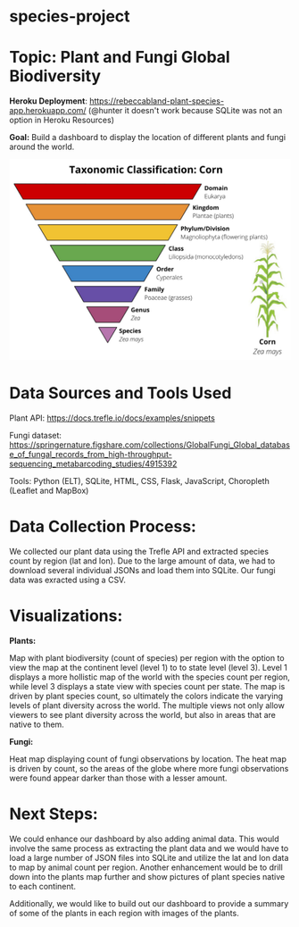 # species-project


# **Topic:** Plant and Fungi Global Biodiversity 

**Heroku Deployment**: https://rebeccabland-plant-species-app.herokuapp.com/
(@hunter it doesn't work because SQLite was not an option in Heroku Resources)

**Goal:** Build a dashboard to display the location of different plants and fungi around the world.

![](Images/plantae.png)
 
# **Data Sources and Tools Used** 

Plant API: https://docs.trefle.io/docs/examples/snippets

Fungi dataset: https://springernature.figshare.com/collections/GlobalFungi_Global_database_of_fungal_records_from_high-throughput-sequencing_metabarcoding_studies/4915392

Tools: Python (ELT), SQLite, HTML, CSS, Flask, JavaScript, Choropleth (Leaflet and MapBox)


# **Data Collection Process:** 

We collected our plant data using the Trefle API and extracted species count by region (lat and lon). Due to the large amount of data, we had to download several individual JSONs and load them into SQLite. Our fungi data was exracted using a CSV.


# **Visualizations:**

**Plants:**

Map with plant biodiversity (count of species) per region with the option to view the map at the continent level (level 1) to to state level (level 3).  Level 1 displays a more hollistic map of the world with the species count per region, while level 3 displays a state view with species count per state. The map is driven by plant species count, so ultimately the colors indicate the varying levels of plant diversity across the world. The multiple views not only allow viewers to see plant diversity across the world, but also in areas that are native to them.

**Fungi:**

Heat map displaying count of fungi observations by location. The heat map is driven by count, so the areas of the globe where more fungi observations were found appear darker than those with a lesser amount.


# **Next Steps:**

We could enhance our dashboard by also adding animal data. This would involve the same process as extracting the plant data and we would have to load a large number of JSON files into SQLite and utilize the lat and lon data to map by animal count per region. Another enhancement would be to drill down into the plants map further and show pictures of plant species native to each continent.

Additionally, we would like to build out our dashboard to provide a summary of some of the plants in each region with images of the plants.













